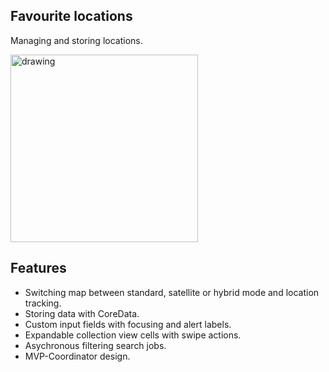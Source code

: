 ## **Favourite locations**

Managing and storing locations.

<img src="readme/map.gif" alt="drawing" width="300" title="map"/>

## **Features**
- Switching map between standard, satellite or hybrid mode and location tracking.
- Storing data with CoreData.
- Custom input fields with focusing and alert labels.
- Expandable collection view cells with swipe actions.
- Asychronous filtering search jobs.
- MVP-Coordinator design.
